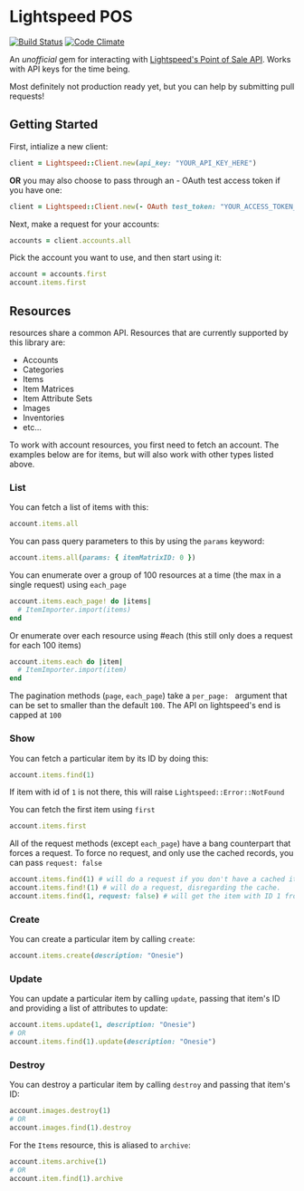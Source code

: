 # Lightspeed POS

[![Build Status](https://travis-ci.org/radar/lightspeed_pos.svg?branch=master)](https://travis-ci.org/radar/lightspeed_pos)
[![Code Climate](https://codeclimate.com/github/radar/lightspeed-pos/badges/gpa.svg)](https://codeclimate.com/github/radar/lightspeed-pos)


An _unofficial_ gem for interacting with [Lightspeed's Point of Sale API](http://www.lightspeedpos.com/retail/help/developers/api/basics/). Works with API keys for the time being.

Most definitely not production ready yet, but you can help by submitting pull requests!

## Getting Started

First, intialize a new client:

```ruby
client = Lightspeed::Client.new(api_key: "YOUR_API_KEY_HERE")
```

**OR** you may also choose to pass through an - OAuth test access token if you have one:

```ruby
client = Lightspeed::Client.new(- OAuth test_token: "YOUR_ACCESS_TOKEN_HERE")
```

Next, make a request for your accounts:

```ruby
accounts = client.accounts.all
```

Pick the account you want to use, and then start using it:

```ruby
account = accounts.first
account.items.first
```

## Resources

resources share a common API. Resources that are currently supported by this library are:

* Accounts
* Categories
* Items
* Item Matrices
* Item Attribute Sets
* Images
* Inventories
* etc...

To work with account resources, you first need to fetch an account. The examples below are for items, but will also work with other types listed above.

### List

You can fetch a list of items with this:

```ruby
account.items.all
```

You can pass query parameters to this by using the `params` keyword:

```ruby
account.items.all(params: { itemMatrixID: 0 })
```

You can enumerate over a group of 100 resources at a time (the max in a single request) using `each_page`

```ruby
account.items.each_page! do |items|
  # ItemImporter.import(items)
end
```

Or enumerate over each resource using #each (this still only does a request for each 100 items)

```ruby
account.items.each do |item|
  # ItemImporter.import(item)
end
```

The pagination methods (`page`, `each_page`) take a `per_page: ` argument that can be set to smaller than the default `100`. The API on lightspeed's end is capped at `100`
### Show

You can fetch a particular item by its ID by doing this:

```ruby
account.items.find(1)
```
If item with id of `1` is not there, this will raise `Lightspeed::Error::NotFound`

You can fetch the first item using `first`
```ruby
account.items.first
```

All of the request methods (except `each_page`) have a bang counterpart that forces a request.
To force no request, and only use the cached records, you can pass `request: false`
```ruby
account.items.find(1) # will do a request if you don't have a cached item with an ID of 1
account.items.find!(1) # will do a request, disregarding the cache.
account.items.find(1, request: false) # will get the item with ID 1 from the cache, and raise Lightspeed::Error::NotFound if it isn't there.
```

### Create

You can create a particular item by calling `create`:

```ruby
account.items.create(description: "Onesie")
```

### Update

You can update a particular item by calling `update`, passing that item's ID and providing a list of attributes to update:

```ruby
account.items.update(1, description: "Onesie")
# OR
account.items.find(1).update(description: "Onesie")
```

### Destroy

You can destroy a particular item by calling `destroy` and passing that item's ID:

```ruby
account.images.destroy(1)
# OR
account.images.find(1).destroy
```


For the `Items` resource, this is aliased to `archive`:

```ruby
account.items.archive(1)
# OR
account.item.find(1).archive
```
